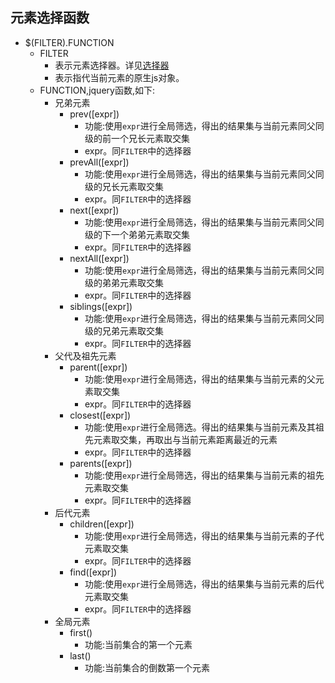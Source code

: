 ## 元素选择函数
* $(FILTER).FUNCTION
    * FILTER
        * 表示元素选择器。详见[选择器](index.html?title=/md/web/css/文档/选择器)
        * 表示指代当前元素的原生js对象。
    * FUNCTION,jquery函数,如下:
        * 兄弟元素
            * prev([expr])
                * 功能:使用`expr`进行全局筛选，得出的结果集与当前元素同父同级的前一个兄长元素取交集
                * expr。同`FILTER`中的选择器
            * prevAll([expr])
                * 功能:使用`expr`进行全局筛选，得出的结果集与当前元素同父同级的兄长元素取交集
                * expr。同`FILTER`中的选择器
            * next([expr])
                * 功能:使用`expr`进行全局筛选，得出的结果集与当前元素同父同级的下一个弟弟元素取交集
                * expr。同`FILTER`中的选择器
            * nextAll([expr])
                * 功能:使用`expr`进行全局筛选，得出的结果集与当前元素同父同级的弟弟元素取交集
                * expr。同`FILTER`中的选择器
            * siblings([expr])
                * 功能:使用`expr`进行全局筛选，得出的结果集与当前元素同父同级的兄弟元素取交集
                * expr。同`FILTER`中的选择器
        * 父代及祖先元素
            * parent([expr])
                * 功能:使用`expr`进行全局筛选，得出的结果集与当前元素的父元素取交集
                * expr。同`FILTER`中的选择器
            * closest([expr])
                * 功能:使用`expr`进行全局筛选。得出的结果集与当前元素及其祖先元素取交集，再取出与当前元素距离最近的元素
                * expr。同`FILTER`中的选择器
            * parents([expr])
                * 功能:使用`expr`进行全局筛选，得出的结果集与当前元素的祖先元素取交集
                * expr。同`FILTER`中的选择器
        * 后代元素
            * children([expr])
                * 功能:使用`expr`进行全局筛选，得出的结果集与当前元素的子代元素取交集
                * expr。同`FILTER`中的选择器 
            * find([expr])
                * 功能:使用`expr`进行全局筛选，得出的结果集与当前元素的后代元素取交集
                * expr。同`FILTER`中的选择器
        * 全局元素
            * first()
                * 功能:当前集合的第一个元素
            * last()
                * 功能:当前集合的倒数第一个元素
